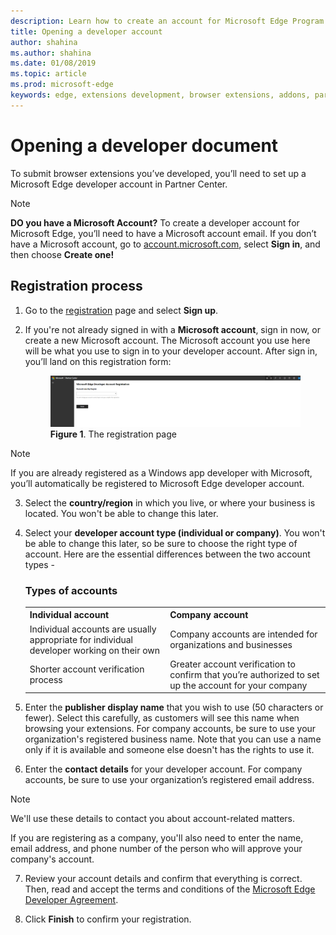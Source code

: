 ```yaml
---
description: Learn how to create an account for Microsoft Edge Program to Partner center.
title: Opening a developer account
author: shahina
ms.author: shahina
ms.date: 01/08/2019
ms.topic: article
ms.prod: microsoft-edge
keywords: edge, extensions development, browser extensions, addons, partner center, developer
---
```


# Opening a developer document

To submit browser extensions you’ve developed, you’ll need to set up a Microsoft Edge developer account in Partner Center.

>[!Note]
> **DO you have a Microsoft Account?**
> To create a developer account for Microsoft Edge, you’ll need to have a Microsoft account email. If you don’t have a Microsoft account, go to [account.microsoft.com], select **Sign in**, and then choose **Create one!**

## Registration process

1. Go to the [registration][Partner Center URL] page and select **Sign up**.
2. If you're not already signed in with a **Microsoft account**, sign in now, or create a new Microsoft account. The Microsoft account you use here will be what you use to sign in to your developer account.
After sign in, you’ll land on this registration form:  

   <figure>
       <img src="../media/img1.png"
            alt="The registration page"/>
       <figcaption>
         <b>Figure 1</b>. The registration page
       </figcaption>
    </figure>

> [!Note]
> If you are already registered as a Windows app developer with Microsoft, you’ll automatically be registered to Microsoft Edge developer account.  
  
3. Select the **country/region** in which you live, or where your business is located. You won't be able to change this later.
1. Select your **developer account type (individual or company)**. You won't be able to change this later, so be sure to choose the right type of account.
    Here are the essential differences between the two account types -  
    ### Types of accounts

   <table style="width:100%">
      <tr>
        <th><b>Individual account</b></th>
        <th><b>Company account</b></th>
      </tr>
      <tr>
        <td>Individual accounts are usually appropriate for individual developer working on their own</td>
        <td>Company accounts are intended for organizations and businesses</td>
      </tr>
      <tr>
        <td>Shorter account verification process</td>
        <td>Greater account verification to confirm that you’re authorized to set up the account for your company</td>
      </tr>
    </table>

1. Enter the **publisher display name** that you wish to use (50 characters or fewer). Select this carefully, as customers will see this name when browsing your extensions. For company accounts, be sure to use your organization's registered business name. Note that you can use a name only if it is available and someone else doesn't has the rights to use it.

1. Enter the **contact details** for your developer account. For company accounts, be sure to use your organization’s registered email address.

> [!Note]
> We'll use these details to contact you about account-related matters.  

If you are registering as a company, you'll also need to enter the name, email address, and phone number of the person who will approve your company's account.

7. Review your account details and confirm that everything is correct. Then, read and accept the terms and conditions of the [Microsoft Edge Developer Agreement].

8. Click **Finish** to confirm your registration.

[account.microsoft.com]: https://account.microsoft.com/account/Account?refd=support.microsoft.com&ru=https%3A%2F%2Faccount.microsoft.com%2F%3Frefd%3Dsupport.microsoft.com&destrt=home-index

[Partner Center URL]: https://go.microsoft.com/fwlink/?linkid=2099798

[Microsoft Edge Developer Agreement]: https://docs.microsoft.com/en-us/legal/windows/agreements/app-developer-agreement
